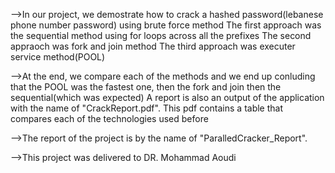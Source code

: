 -->In our project, we demostrate how to crack a hashed password(lebanese phone number password) using brute force method
    The first approach was the sequential method using for loops across all the prefixes
    The second appraoch was fork and join method
    The third approach was executer service method(POOL)

-->At the end, we compare each of the methods and we end up conluding that the POOL was the fastest one, then the fork and join then the sequential(which was expected)
    A report is also an output of the application with the name of "CrackReport.pdf". This pdf contains a table that compares each of the technologies used before

-->The report of the project is by the name of "ParalledCracker_Report".

-->This project was delivered to DR. Mohammad Aoudi
